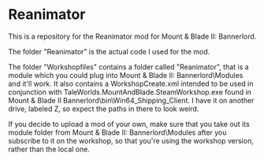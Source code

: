 # Reanimator
This is a repository for the Reanimator mod for Mount &amp; Blade II: Bannerlord.

The folder "Reanimator" is the actual code I used for the mod.

The folder "Workshopfiles" contains a folder called "Reanimator", that is a module which you could plug into Mount & Blade II: Bannerlord\Modules and it'll work. It also contains a WorkshopCreate.xml intended to be used in conjunction with TaleWorlds.MountAndBlade.SteamWorkshop.exe found in Mount & Blade II Bannerlord\bin\Win64_Shipping_Client. I have it on another drive, labeled Z, so expect the paths in there to look weird.

If you decide to upload a mod of your own, make sure that you take out its module folder from Mount & Blade II: Bannerlord\Modules after you subscribe to it on the workshop, so that you're using the workshop version, rather than the local one.
